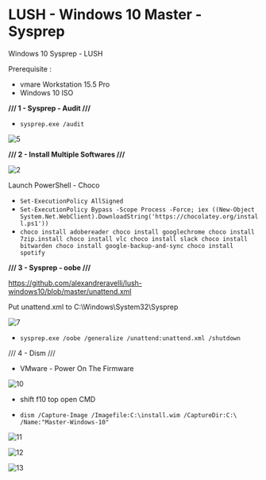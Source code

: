 # LUSH - Windows 10 Master - Sysprep 
Windows 10 Sysprep - LUSH

Prerequisite :

- vmare Workstation 15.5 Pro
- Windows 10 ISO


**///  1 - Sysprep - Audit ///**
- ``` sysprep.exe /audit ```

![5](https://user-images.githubusercontent.com/22911613/84352420-967a7d80-abbd-11ea-9540-a5a422b6fcbb.jpg)

**///  2 - Install Multiple Softwares  ///**

![2](https://user-images.githubusercontent.com/22911613/84348996-a5116680-abb6-11ea-891e-e64e0c6cac97.jpg)

Launch PowerShell - Choco

- ``` Set-ExecutionPolicy AllSigned ```
- ``` Set-ExecutionPolicy Bypass -Scope Process -Force; iex ((New-Object System.Net.WebClient).DownloadString('https://chocolatey.org/install.ps1')) ```
- ``` choco install adobereader choco install googlechrome choco install 7zip.install choco install vlc choco install slack choco install bitwarden choco install google-backup-and-sync choco install spotify ```


**///  3 - Sysprep - oobe  ///**

https://github.com/alexandreravelli/lush-windows10/blob/master/unattend.xml

Put unattend.xml to C:\Windows\System32\Sysprep

![7](https://user-images.githubusercontent.com/22911613/84355106-5669c980-abc2-11ea-97a2-74a4f6a6845a.jpg)

- ``` sysprep.exe /oobe /generalize /unattend:unattend.xml /shutdown ```

/// 4 - Dism ///

- VMware - Power On The Firmware 

![10](https://user-images.githubusercontent.com/22911613/84355474-f889b180-abc2-11ea-8a90-2c7ae33b6939.jpg)

- shift f10 top open CMD

- ``` dism /Capture-Image /Imagefile:C:\install.wim /CaptureDir:C:\ /Name:"Master-Windows-10" ```

![11](https://user-images.githubusercontent.com/22911613/84358253-2b35a900-abc7-11ea-8d9d-8e11cd809d94.jpg)

![12](https://user-images.githubusercontent.com/22911613/84359154-84520c80-abc8-11ea-8e9f-4fb53ef5ddc9.jpg)

![13](https://user-images.githubusercontent.com/22911613/84360478-6be2f180-abca-11ea-96dc-21e30a98730a.jpg)

